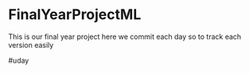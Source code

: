# FinalYearProjectML
This is our  final year project here we commit each day so to track each version easily 

#uday
